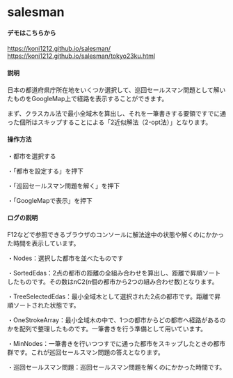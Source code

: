 # salesman

#### デモはこちらから
https://koni1212.github.io/salesman/
https://koni1212.github.io/salesman/tokyo23ku.html

#### 説明
日本の都道府県庁所在地をいくつか選択して、巡回セールスマン問題として解いたものをGoogleMap上で経路を表示することができます。

まず、クラスカル法で最小全域木を算出し、それを一筆書きする要領ですでに通った個所はスキップすることによる「2近似解法（2-opt法）」となります。

#### 操作方法
・都市を選択する

・「都市を設定する」を押下

・「巡回セールスマン問題を解く」を押下

・「GoogleMapで表示」を押下

#### ログの説明
F12などで参照できるブラウザのコンソールに解法途中の状態や解くのにかかった時間を表示しています。

・Nodes：選択した都市を並べたものです

・SortedEdas：2点の都市の距離の全組み合わせを算出し、距離で昇順ソートしたものです。その数はnC2(n個の都市から2つの組み合わせ数)となります。

・TreeSelectedEdas：最小全域木として選択された2点の都市です。距離で昇順ソートされた状態です。

・OneStrokeArray：最小全域木の中で、1つの都市からどの都市へ経路があるのかを配列で整理したものです。一筆書きを行う準備として用いています。

・MinNodes：一筆書きを行いつつすでに通った都市をスキップしたときの都市群です。これが巡回セールスマン問題の答えとなります。

・巡回セールスマン問題：巡回セールスマン問題を解くのにかかった時間です。
